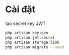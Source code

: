 # Cài đặt

tạo secret key JWT
```sh
php artisan key:gen
php artisan jwt:secret
php artisan storage:link
php artisan migrate --seed
```